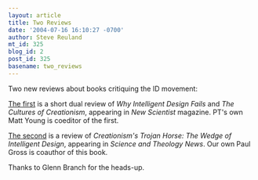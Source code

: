 ```yaml
---
layout: article
title: Two Reviews
date: '2004-07-16 16:10:27 -0700'
author: Steve Reuland
mt_id: 325
blog_id: 2
post_id: 325
basename: two_reviews
---
```

Two new reviews about books critiquing the ID movement:  

[The first](http://www.newscientist.com/opinion/opbooks.jsp?id=ns24564) is a short dual review of _Why Intelligent Design Fails_ and _The Cultures of Creationism_, appearing in _New Scientist_ magazine.  PT's own Matt Young is coeditor of the first.  

[The second](http://www.stnews.org/books_id_0704.html) is a review of _Creationism's Trojan Horse: The Wedge of Intelligent Design_, appearing in _Science and Theology News_.  Our own Paul Gross is coauthor of this book.  

Thanks to Glenn Branch for the heads-up.
